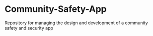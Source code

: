 # Community-Safety-App
Repository for managing the design and development of a community safety and security app

